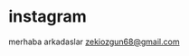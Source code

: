 <!DOCTYPE html>
<html>
<body>
<h1>instagram</h1>
merhaba arkadaslar
<a href="zekiozgun68@gmail.com">zekiozgun68@gmail.com</a><br>
<a src="https://google.com"</a>
</html>
</body>
